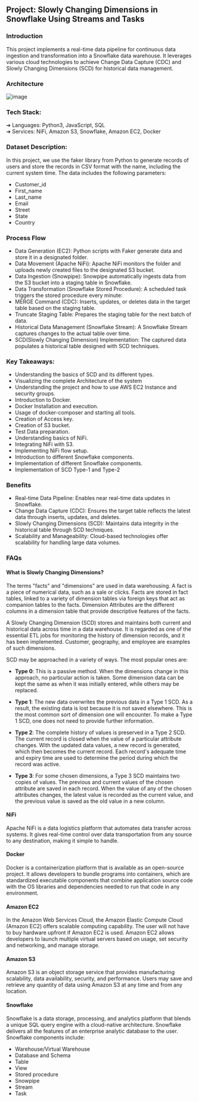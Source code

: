 ## Project: Slowly Changing Dimensions in Snowflake Using Streams and Tasks

### Introduction
This project implements a real-time data pipeline for continuous data ingestion and transformation into a Snowflake data warehouse. It leverages various cloud technologies to achieve Change Data Capture (CDC) and Slowly Changing Dimensions (SCD) for historical data management.

### Architecture
![image](https://github.com/user-attachments/assets/2faee62a-3270-4e17-ae4f-9410163e7713)


### Tech Stack:
➔ Languages: Python3, JavaScript, SQL </br>
➔ Services: NiFi, Amazon S3, Snowflake, Amazon EC2, Docker

### Dataset Description:
In this project, we use the faker library from Python to generate records of users and store the records in CSV format with the name, including the current system time. The data includes the following parameters:
- Customer_id
- First_name
- Last_name
- Email
- Street
- State
- Country

### Process Flow
- Data Generation (EC2): Python scripts with Faker generate data and store it in a designated folder.
- Data Movement (Apache NiFi): Apache NiFi monitors the folder and uploads newly created files to the designated S3 bucket.
- Data Ingestion (Snowpipe): Snowpipe automatically ingests data from the S3 bucket into a staging table in Snowflake.
- Data Transformation (Snowflake Stored Procedure): A scheduled task triggers the stored procedure every minute:
- MERGE Command (CDC): Inserts, updates, or deletes data in the target table based on the staging table.
- Truncate Staging Table: Prepares the staging table for the next batch of data.
- Historical Data Management (Snowflake Stream): A Snowflake Stream captures changes to the actual table over time.
- SCD(Slowly Changing Dimension) Implementation: The captured data populates a historical table designed with SCD techniques.

### Key Takeaways:
- Understanding the basics of SCD and its different types.
- Visualizing the complete Architecture of the system
- Understanding the project and how to use AWS EC2 Instance and security groups.
- Introduction to Docker.
- Docker Installation and execution.
- Usage of docker-composer and starting all tools.
- Creation of Access key.
- Creation of S3 bucket.
- Test Data preparation.
- Understanding basics of NiFi.
- Integrating NiFi with S3.
- Implementing NiFi flow setup.
- Introduction to different Snowflake components.
- Implementation of different Snowflake components.
- Implementation of SCD Type-1 and Type-2

### Benefits
- Real-time Data Pipeline: Enables near real-time data updates in Snowflake.
- Change Data Capture (CDC): Ensures the target table reflects the latest data through inserts, updates, and deletes.
- Slowly Changing Dimensions (SCD): Maintains data integrity in the historical table through SCD techniques.
- Scalability and Manageability: Cloud-based technologies offer scalability for handling large data volumes.

### FAQs

#### What is Slowly Changing Dimensions?
The terms "facts" and "dimensions" are used in data warehousing. A fact is a piece of numerical data, such as a sale or clicks. Facts are stored in fact tables, linked to a variety of dimension tables via foreign keys that act as companion tables to the facts. Dimension Attributes are the different columns in a dimension table that provide descriptive features of the facts.

A Slowly Changing Dimension (SCD) stores and maintains both current and historical data across time in a data warehouse. It is regarded as one of the essential ETL jobs for monitoring the history of dimension records, and it has been implemented. Customer, geography, and employee are examples of such dimensions.

SCD may be approached in a variety of ways. The most popular ones are:

- **Type 0**: This is a passive method. When the dimensions change in this approach, no particular
action is taken. Some dimension data can be kept the same as when it was initially entered,
while others may be replaced.

- **Type 1**: The new data overwrites the previous data in a Type 1 SCD. As a result, the existing data
is lost because it is not saved elsewhere. This is the most common sort of dimension one will
encounter. To make a Type 1 SCD, one does not need to provide further information.

- **Type 2**: The complete history of values is preserved in a Type 2 SCD. The current record is closed
when the value of a particular attribute changes. With the updated data values, a new record is
generated, which then becomes the current record. Each record's adequate time and expiry
time are used to determine the period during which the record was active.

- **Type 3**: For some chosen dimensions, a Type 3 SCD maintains two copies of values. The previous
and current values of the chosen attribute are saved in each record. When the value of any of
the chosen attributes changes, the latest value is recorded as the current value, and the
previous value is saved as the old value in a new column.

#### NiFi
Apache NiFi is a data logistics platform that automates data transfer across systems. It gives real-time control over data transportation from any source to any destination, making it simple to handle.

#### Docker
Docker is a containerization platform that is available as an open-source project. It allows developers to bundle programs into containers, which are standardized executable components that combine application source code with the OS libraries and dependencies needed to run that code in any environment.

#### Amazon EC2
In the Amazon Web Services Cloud, the Amazon Elastic Compute Cloud (Amazon EC2) offers scalable computing capability. The user will not have to buy hardware upfront if Amazon EC2 is used. Amazon EC2 allows developers to launch multiple virtual servers based on usage, set security and networking, and manage storage.

#### Amazon S3
Amazon S3 is an object storage service that provides manufacturing scalability, data availability, security, and performance. Users may save and retrieve any quantity of data using Amazon S3 at any time and from any location.

#### Snowflake
Snowflake is a data storage, processing, and analytics platform that blends a unique SQL query engine with a cloud-native architecture. Snowflake delivers all the features of an enterprise analytic database to the user. Snowflake components include:
- Warehouse/Virtual Warehouse
- Database and Schema
- Table
- View
- Stored procedure
- Snowpipe
- Stream
- Task

